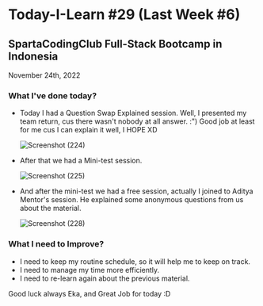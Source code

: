 # Today-I-Learn #29 (Last Week #6)
## SpartaCodingClub Full-Stack Bootcamp in Indonesia
November 24th, 2022

### What I've done today?
  
  - Today I had a Question Swap Explained session. Well, I presented my team return, cus there wasn't nobody at all answer. :")
    Good job at least for me cus I can explain it well, I HOPE XD
    
    ![Screenshot (224)](https://user-images.githubusercontent.com/62550785/203825754-38e1e9fc-6327-4e88-9469-ca94a3d560c9.png)

  - After that we had a Mini-test session.
    
    ![Screenshot (225)](https://user-images.githubusercontent.com/62550785/203825877-ff41d410-0fc7-49cf-97ce-cd981281fac9.png)
    
  - And after the mini-test we had a free session, actually I joined to Aditya Mentor's session. He explained some anonymous questions from us about the material.
    
    ![Screenshot (228)](https://user-images.githubusercontent.com/62550785/203825901-8496c4a0-64bb-4f4e-bd2b-dae9e5e32c18.png)

### What I need to Improve?

  - I need to keep my routine schedule, so it will help me to keep on track.
  - I need to manage my time more efficiently.
  - I need to re-learn again about the previous material.

Good luck always Eka, and Great Job for today :D
